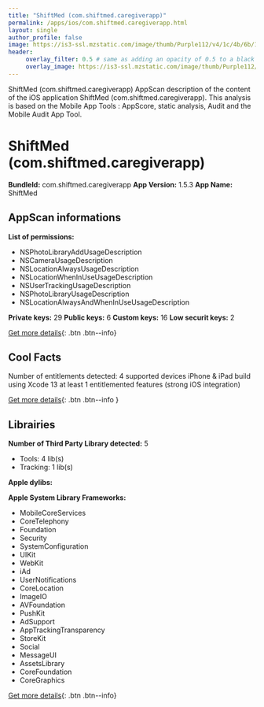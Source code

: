 ```yaml
---
title: "ShiftMed (com.shiftmed.caregiverapp)"
permalink: /apps/ios/com.shiftmed.caregiverapp.html
layout: single
author_profile: false
image: https://is3-ssl.mzstatic.com/image/thumb/Purple112/v4/1c/4b/6b/1c4b6bd5-6a6a-9613-3c20-7f69850c17e1/AppIcon-0-0-1x_U007emarketing-0-0-0-10-0-0-sRGB-0-0-0-GLES2_U002c0-512MB-85-220-0-0.png/512x512bb.jpg
header: 
     overlay_filter: 0.5 # same as adding an opacity of 0.5 to a black background
     overlay_image: https://is3-ssl.mzstatic.com/image/thumb/Purple112/v4/1c/4b/6b/1c4b6bd5-6a6a-9613-3c20-7f69850c17e1/AppIcon-0-0-1x_U007emarketing-0-0-0-10-0-0-sRGB-0-0-0-GLES2_U002c0-512MB-85-220-0-0.png/512x512bb.jpg
---
```

ShiftMed (com.shiftmed.caregiverapp) AppScan description of the content of the iOS application ShiftMed (com.shiftmed.caregiverapp). This analysis is based on the Mobile App Tools : AppScore, static analysis, Audit and the Mobile Audit App Tool.

# ShiftMed (com.shiftmed.caregiverapp)

**BundleId:** com.shiftmed.caregiverapp
**App Version:** 1.5.3
**App Name:** ShiftMed


## AppScan informations 

**List of permissions:** 
- NSPhotoLibraryAddUsageDescription
- NSCameraUsageDescription
- NSLocationAlwaysUsageDescription
- NSLocationWhenInUseUsageDescription
- NSUserTrackingUsageDescription
- NSPhotoLibraryUsageDescription
- NSLocationAlwaysAndWhenInUseUsageDescription
  
  
**Private keys:** 29
**Public keys:** 6
**Custom keys:** 16
**Low securit keys:** 2
  
[Get more details](/pricing.html){: .btn .btn--info}

## Cool Facts

Number of entitlements detected: 4
supported devices iPhone & iPad
build using Xcode 13
at least 1 entitlemented features (strong iOS integration)
  
[Get more details](/pricing.html){: .btn .btn--info }

## Librairies 
**Number of Third Party Library detected:** 5
- Tools: 4 lib(s)
- Tracking: 1 lib(s)


**Apple dylibs:**


**Apple System Library Frameworks:**
- MobileCoreServices
- CoreTelephony
- Foundation
- Security
- SystemConfiguration
- UIKit
- WebKit
- iAd
- UserNotifications
- CoreLocation
- ImageIO
- AVFoundation
- PushKit
- AdSupport
- AppTrackingTransparency
- StoreKit
- Social
- MessageUI
- AssetsLibrary
- CoreFoundation
- CoreGraphics


  
[Get more details](/pricing.html){: .btn .btn--info}

